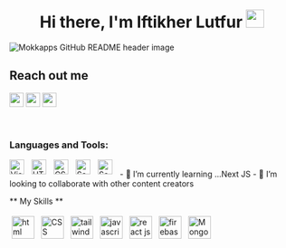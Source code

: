 <h1 align="center">Hi there, I'm Iftikher Lutfur <a href="https://www.blackcater.win/" target="_blank"></a> <img
src="https://github.com/blackcater/blackcater/raw/main/images/Hi.gif" height="32" /></h1>

<img src="https://i.ibb.co/wY8RWsJ/Screenshot-2348.png" alt="Mokkapps GitHub README header image">

 ## Reach out me
<p>
 <a href="https://my-resume-ec1a4.web.app"><img src="https://i.ibb.co/QJJ7McT/images-7.png" height=25></a>
 <a href="https://www.linkedin.com/in/iftikher-lutfur-094a41256/"><img src="https://img.shields.io/badge/linkedin-%230077B5.svg?&style=for-the-badge&logo=linkedin&logoColor=white" height=25></a>
 <a href="https://www.facebook.com/Iftikherlutfur"><img src="https://static.xx.fbcdn.net/rsrc.php/y1/r/4lCu2zih0ca.svg" height=25></a>
</p>
<br/>

### Languages and Tools:


<img align="left" alt="Visual Studio Code" width="26px" src="https://cdn.jsdelivr.net/gh/devicons/devicon/icons/vscode/vscode-original.svg" style="padding-right:10px;" />
<img align="left" alt="HTML5" width="26px" src="https://cdn.jsdelivr.net/gh/devicons/devicon/icons/html5/html5-original.svg" style="padding-right:10px;" />
<img align="left" alt="CSS3" width="26px" src="https://cdn.jsdelivr.net/gh/devicons/devicon/icons/css3/css3-original.svg" style="padding-right:10px;" />
<img align="left" alt="Sass" width="26px" src="https://cdn.jsdelivr.net/gh/devicons/devicon/icons/javascript/javascript-original.svg" style="padding-right:10px;" />
<img align="left" alt="Sass" width="26px" src="https://cdn.jsdelivr.net/gh/devicons/devicon/icons/react/react-original.svg" style="padding-right:10px;" />
<br/>
- 🌱 I’m currently learning ...Next JS
- 👯 I’m looking to collaborate with other content creators

** My Skills **
<p>
<img src="https://w7.pngwing.com/pngs/201/90/png-transparent-logo-html-html5.png" height="40" style="vertical-align:down; margin:4px" alt="html">
<img src="https://upload.wikimedia.org/wikipedia/commons/thumb/6/62/CSS3_logo.svg/1024px-CSS3_logo.svg.png" height="40" style="vertical-align:down; margin:4px" alt="CSS">
<img src="https://w7.pngwing.com/pngs/293/485/png-transparent-tailwind-css-hd-logo.png" height="40" style="vertical-align:down; margin:4px" alt="tailwind">
<img src="https://upload.wikimedia.org/wikipedia/commons/thumb/9/99/Unofficial_JavaScript_logo_2.svg/2000px-Unofficial_JavaScript_logo_2.svg.png" height="40" style="vertical-align:down; margin:4px" alt="javascript">
<img src="https://cdn.iconscout.com/icon/free/png-256/free-react-1-282599.png?f=webp&w=256" height="40" style="vertical-align:down; margin:4px" alt="react js">
<img src="https://encrypted-tbn0.gstatic.com/images?q=tbn:ANd9GcThRTfkei28uwg1prMgu6qbbxkx9y_5IFJN9g&s" height="40" style="vertical-align:down; margin:4px" alt="firebase">
<img src="https://cdn.worldvectorlogo.com/logos/mongodb-icon-2.svg" height="40" style="vertical-align:down; margin:4px" alt="MongoDB">
</p>
